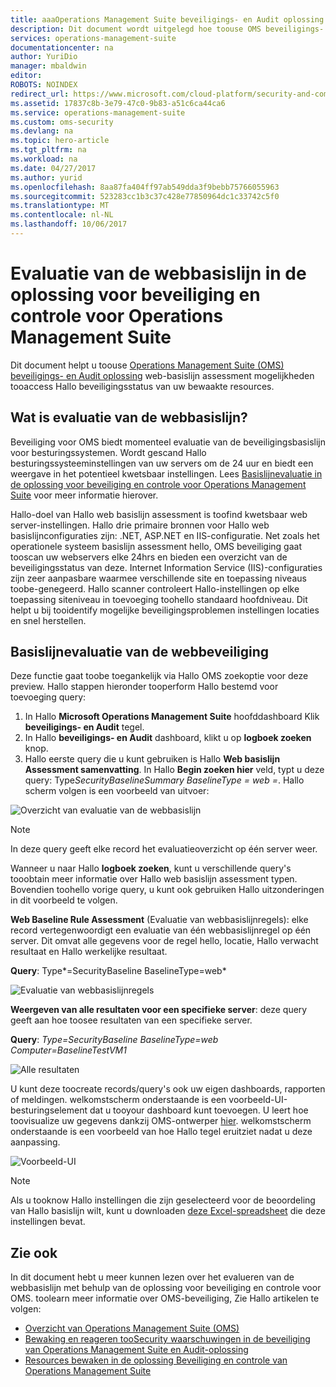 ```yaml
---
title: aaaOperations Management Suite beveiligings- en Audit oplossing Web basislijn | Microsoft Docs
description: Dit document wordt uitgelegd hoe toouse OMS beveiligings- en Audit oplossing tooperform een beoordeling van de basislijn web van alle bewaakte webservers voor naleving en beveiliging doel.
services: operations-management-suite
documentationcenter: na
author: YuriDio
manager: mbaldwin
editor: 
ROBOTS: NOINDEX
redirect_url: https://www.microsoft.com/cloud-platform/security-and-compliance
ms.assetid: 17837c8b-3e79-47c0-9b83-a51c6ca44ca6
ms.service: operations-management-suite
ms.custom: oms-security
ms.devlang: na
ms.topic: hero-article
ms.tgt_pltfrm: na
ms.workload: na
ms.date: 04/27/2017
ms.author: yurid
ms.openlocfilehash: 8aa87fa404ff97ab549dda3f9bebb75766055963
ms.sourcegitcommit: 523283cc1b3c37c428e77850964dc1c33742c5f0
ms.translationtype: MT
ms.contentlocale: nl-NL
ms.lasthandoff: 10/06/2017
---
```

# <a name="web-baseline-assessment-in-operations-management-suite-security-and-audit-solution"></a>Evaluatie van de webbasislijn in de oplossing voor beveiliging en controle voor Operations Management Suite
Dit document helpt u toouse [Operations Management Suite (OMS) beveiligings- en Audit oplossing](operations-management-suite-overview.md) web-basislijn assessment mogelijkheden tooaccess Hallo beveiligingsstatus van uw bewaakte resources.

## <a name="what-is-web-baseline-assessment"></a>Wat is evaluatie van de webbasislijn?
Beveiliging voor OMS biedt momenteel evaluatie van de beveiligingsbasislijn voor besturingssystemen. Wordt gescand Hallo besturingssysteeminstellingen van uw servers om de 24 uur en biedt een weergave in het potentieel kwetsbaar instellingen. Lees [Basislijnevaluatie in de oplossing voor beveiliging en controle voor Operations Management Suite](oms-security-baseline.md) voor meer informatie hierover.

Hallo-doel van Hallo web basislijn assessment is toofind kwetsbaar web server-instellingen. Hallo drie primaire bronnen voor Hallo web basislijnconfiguraties zijn: .NET, ASP.NET en IIS-configuratie.  Net zoals het operationele systeem basislijn assessment hello, OMS beveiliging gaat tooscan uw webservers elke 24hrs en bieden een overzicht van de beveiligingsstatus van deze.  Internet Information Service (IIS)-configuraties zijn zeer aanpasbare waarmee verschillende site en toepassing niveaus toobe-genegeerd. Hallo scanner controleert Hallo-instellingen op elke toepassing siteniveau in toevoeging toohello standaard hoofdniveau. Dit helpt u bij tooidentify mogelijke beveiligingsproblemen instellingen locaties en snel herstellen.


## <a name="web-security-baseline-assessment"></a>Basislijnevaluatie van de webbeveiliging
Deze functie gaat toobe toegankelijk via Hallo OMS zoekoptie voor deze preview. Hallo stappen hieronder tooperform Hallo bestemd voor toevoeging query:

1. In Hallo **Microsoft Operations Management Suite** hoofddashboard Klik **beveiligings- en Audit** tegel.
2. In Hallo **beveiligings- en Audit** dashboard, klikt u op **logboek zoeken** knop.
3. Hallo eerste query die u kunt gebruiken is Hallo **Web basislijn Assessment samenvatting**. In Hallo **Begin zoeken hier** veld, typt u deze query: Type*SecurityBaselineSummary BaselineType = web =*. Hallo scherm volgen is een voorbeeld van uitvoer:

![Overzicht van evaluatie van de webbasislijn](./media/oms-security-web-baseline/oms-security-web-baseline-fig1-new.png)

> [!NOTE]
> In deze query geeft elke record het evaluatieoverzicht op één server weer.

Wanneer u naar Hallo **logboek zoeken**, kunt u verschillende query's tooobtain meer informatie over Hallo web basislijn assessment typen. Bovendien toohello vorige query, u kunt ook gebruiken Hallo uitzonderingen in dit voorbeeld te volgen.

**Web Baseline Rule Assessment** (Evaluatie van webbasislijnregels): elke record vertegenwoordigt een evaluatie van één webbasislijnregel op één server. Dit omvat alle gegevens voor de regel hello, locatie, Hallo verwacht resultaat en Hallo werkelijke resultaat.

**Query**: Type*=SecurityBaseline BaselineType=web*

![Evaluatie van webbasislijnregels](./media/oms-security-web-baseline/oms-security-web-baseline-fig2.png)

**Weergeven van alle resultaten voor een specifieke server**: deze query geeft aan hoe toosee resultaten van een specifieke server.

**Query**: *Type=SecurityBaseline BaselineType=web Computer=BaselineTestVM1*

![Alle resultaten](./media/oms-security-web-baseline/oms-security-web-baseline-fig3.png)

U kunt deze toocreate records/query's ook uw eigen dashboards, rapporten of meldingen. welkomstscherm onderstaande is een voorbeeld-UI-besturingselement dat u tooyour dashboard kunt toevoegen. U leert hoe toovisualize uw gegevens dankzij OMS-ontwerper [hier](https://blogs.technet.microsoft.com/msoms/2016/06/30/oms-view-designer-visualize-your-data-your-way/). welkomstscherm onderstaande is een voorbeeld van hoe Hallo tegel eruitziet nadat u deze aanpassing.

![Voorbeeld-UI](./media/oms-security-web-baseline/oms-security-web-baseline-fig4.png)

> [!NOTE]
> Als u tooknow Hallo instellingen die zijn geselecteerd voor de beoordeling van Hallo basislijn wilt, kunt u downloaden [deze Excel-spreadsheet](https://gallery.technet.microsoft.com/OMS-Web-Baseline-1e811690) die deze instellingen bevat.

## <a name="see-also"></a>Zie ook
In dit document hebt u meer kunnen lezen over het evalueren van de webbasislijn met behulp van de oplossing voor beveiliging en controle voor OMS. toolearn meer informatie over OMS-beveiliging, Zie Hallo artikelen te volgen:

* [Overzicht van Operations Management Suite (OMS)](operations-management-suite-overview.md)
* [Bewaking en reageren tooSecurity waarschuwingen in de beveiliging van Operations Management Suite en Audit-oplossing](oms-security-responding-alerts.md)
* [Resources bewaken in de oplossing Beveiliging en controle van Operations Management Suite ](oms-security-monitoring-resources.md)

